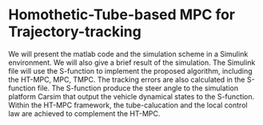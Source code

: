 # Homothetic-Tube-based MPC for Trajectory-tracking 
We will present the matlab code and the simulation scheme in a Simulink environment. We will also give a brief result of the simulation.
The Simulink file will use the S-function to implement the proposed algorithm, including the HT-MPC, MPC, TMPC. 
The tracking errors are also calculated in the S-function file. 
The S-function produce the steer angle to the simulation platform Carsim that output the vehicle dynamical states to the S-function.
Within the HT-MPC framework, the tube-calucation and the local control law are achieved to complement the HT-MPC.
